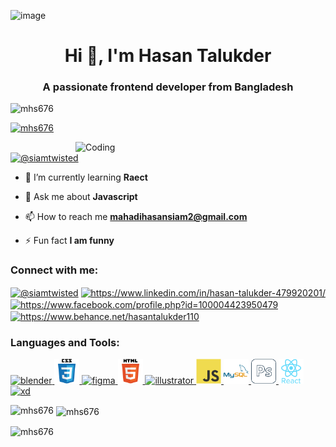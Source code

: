 ![image](https://github.com/MHS676/MHS676/assets/108753884/f42ccc38-80bf-486e-9866-d348a82118ea)
<h1 align="center">Hi 👋, I'm Hasan Talukder</h1>


<h3 align="center">A passionate frontend developer from Bangladesh</h3>


<p align="left"> <img src="https://komarev.com/ghpvc/?username=mhs676&label=Profile%20views&color=0e75b6&style=flat" alt="mhs676" /> </p>

<p align="left"> <a href="https://github.com/ryo-ma/github-profile-trophy"><img src="https://github-profile-trophy.vercel.app/?username=mhs676" alt="mhs676" /></a> </p>
<img align= "right" width="400" alt="Coding" src="https://user-images.githubusercontent.com/74038190/238353480-219bcc70-f5dc-466b-9a60-29653d8e8433.gif">
<p align="left"> <a href="https://twitter.com/@siamtwisted" target="blank"><img src="https://img.shields.io/twitter/follow/@siamtwisted?logo=twitter&style=for-the-badge" alt="@siamtwisted" /></a> </p>

- 🌱 I’m currently learning **Raect**

- 💬 Ask me about **Javascript**

- 📫 How to reach me **mahadihasansiam2@gmail.com**

- ⚡ Fun fact **I am funny**

<h3 align="left">Connect with me:</h3>
<p align="left">
<a href="https://twitter.com/@siamtwisted" target="blank"><img align="center" src="https://raw.githubusercontent.com/rahuldkjain/github-profile-readme-generator/master/src/images/icons/Social/twitter.svg" alt="@siamtwisted" height="30" width="40" /></a>
<a href="https://linkedin.com/in/https://www.linkedin.com/in/hasan-talukder-479920201/" target="blank"><img align="center" src="https://raw.githubusercontent.com/rahuldkjain/github-profile-readme-generator/master/src/images/icons/Social/linked-in-alt.svg" alt="https://www.linkedin.com/in/hasan-talukder-479920201/" height="30" width="40" /></a>
<a href="https://fb.com/https://www.facebook.com/profile.php?id=100004423950479" target="blank"><img align="center" src="https://raw.githubusercontent.com/rahuldkjain/github-profile-readme-generator/master/src/images/icons/Social/facebook.svg" alt="https://www.facebook.com/profile.php?id=100004423950479" height="30"  width="40" /></a>
<a href="https://www.behance.net/https://www.behance.net/hasantalukder110" target="blank"><img align="center" src="https://raw.githubusercontent.com/rahuldkjain/github-profile-readme-generator/master/src/images/icons/Social/behance.svg" alt="https://www.behance.net/hasantalukder110" height="30" width="40" /></a>
</p>

<h3 align="left">Languages and Tools:</h3>
<p align="left"> <a href="https://www.blender.org/" target="_blank" rel="noreferrer"> <img src="https://download.blender.org/branding/community/blender_community_badge_white.svg" alt="blender" width="40" height="40"/> </a> <a href="https://www.w3schools.com/css/" target="_blank" rel="noreferrer"> <img src="https://raw.githubusercontent.com/devicons/devicon/master/icons/css3/css3-original-wordmark.svg" alt="css3" width="40" height="40"/> </a> <a href="https://www.figma.com/" target="_blank" rel="noreferrer"> <img src="https://www.vectorlogo.zone/logos/figma/figma-icon.svg" alt="figma" width="40" height="40"/> </a> <a href="https://www.w3.org/html/" target="_blank" rel="noreferrer"> <img src="https://raw.githubusercontent.com/devicons/devicon/master/icons/html5/html5-original-wordmark.svg" alt="html5" width="40" height="40"/> </a> <a href="https://www.adobe.com/in/products/illustrator.html" target="_blank" rel="noreferrer"> <img src="https://www.vectorlogo.zone/logos/adobe_illustrator/adobe_illustrator-icon.svg" alt="illustrator" width="40" height="40"/> </a> <a href="https://developer.mozilla.org/en-US/docs/Web/JavaScript" target="_blank" rel="noreferrer"> <img src="https://raw.githubusercontent.com/devicons/devicon/master/icons/javascript/javascript-original.svg" alt="javascript" width="40" height="40"/> </a> <a href="https://www.mysql.com/" target="_blank" rel="noreferrer"> <img src="https://raw.githubusercontent.com/devicons/devicon/master/icons/mysql/mysql-original-wordmark.svg" alt="mysql" width="40" height="40"/> </a> <a href="https://www.photoshop.com/en" target="_blank" rel="noreferrer"> <img src="https://raw.githubusercontent.com/devicons/devicon/master/icons/photoshop/photoshop-line.svg" alt="photoshop" width="40" height="40"/> </a> <a href="https://reactjs.org/" target="_blank" rel="noreferrer"> <img src="https://raw.githubusercontent.com/devicons/devicon/master/icons/react/react-original-wordmark.svg" alt="react" width="40" height="40"/> </a> <a href="https://www.adobe.com/products/xd.html" target="_blank" rel="noreferrer"> <img src="https://cdn.worldvectorlogo.com/logos/adobe-xd.svg" alt="xd" width="40" height="40"/> </a> </p>

<p><img align="left" src="https://github-readme-stats.vercel.app/api/top-langs?username=mhs676&show_icons=true&locale=en&layout=compact" alt="mhs676" /></p>

<p>&nbsp;<img align="center" src="https://github-readme-stats.vercel.app/api?username=mhs676&show_icons=true&locale=en" alt="mhs676" /></p>

<p><img align="center" src="https://github-readme-streak-stats.herokuapp.com/?user=mhs676&" alt="mhs676" /> </p>
